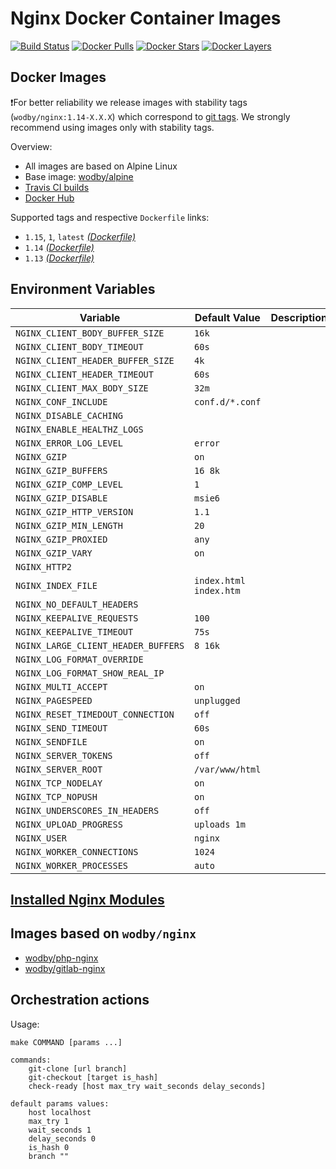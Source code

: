 # Nginx Docker Container Images

[![Build Status](https://travis-ci.org/wodby/nginx.svg?branch=master)](https://travis-ci.org/wodby/nginx)
[![Docker Pulls](https://img.shields.io/docker/pulls/wodby/nginx.svg)](https://hub.docker.com/r/wodby/nginx)
[![Docker Stars](https://img.shields.io/docker/stars/wodby/nginx.svg)](https://hub.docker.com/r/wodby/nginx)
[![Docker Layers](https://images.microbadger.com/badges/image/wodby/nginx.svg)](https://microbadger.com/images/wodby/nginx)

## Docker Images

❗For better reliability we release images with stability tags (`wodby/nginx:1.14-X.X.X`) which correspond to [git tags](https://github.com/wodby/nginx/releases). We strongly recommend using images only with stability tags. 

Overview:

* All images are based on Alpine Linux
* Base image: [wodby/alpine](https://github.com/wodby/alpine)
* [Travis CI builds](https://travis-ci.org/wodby/nginx) 
* [Docker Hub](https://hub.docker.com/r/wodby/nginx)

Supported tags and respective `Dockerfile` links:

* `1.15`, `1`, `latest` [_(Dockerfile)_](https://github.com/wodby/nginx/tree/master/Dockerfile)
* `1.14` [_(Dockerfile)_](https://github.com/wodby/nginx/tree/master/Dockerfile)
* `1.13` [_(Dockerfile)_](https://github.com/wodby/nginx/tree/master/Dockerfile)

## Environment Variables

| Variable                            | Default Value          | Description |
| ----------------------------------- | ---------------------- | ----------- |
| `NGINX_CLIENT_BODY_BUFFER_SIZE`     | `16k`                  |             |
| `NGINX_CLIENT_BODY_TIMEOUT`         | `60s`                  |             |
| `NGINX_CLIENT_HEADER_BUFFER_SIZE`   | `4k`                   |             |
| `NGINX_CLIENT_HEADER_TIMEOUT`       | `60s`                  |             |
| `NGINX_CLIENT_MAX_BODY_SIZE`        | `32m`                  |             |
| `NGINX_CONF_INCLUDE`                | `conf.d/*.conf`        |             |
| `NGINX_DISABLE_CACHING`             |                        |             |
| `NGINX_ENABLE_HEALTHZ_LOGS`         |                        |             |
| `NGINX_ERROR_LOG_LEVEL`             | `error`                |             |
| `NGINX_GZIP`                        | `on`                   |             |
| `NGINX_GZIP_BUFFERS`                | `16 8k`                |             |
| `NGINX_GZIP_COMP_LEVEL`             | `1`                    |             |
| `NGINX_GZIP_DISABLE`                | `msie6`                |             |
| `NGINX_GZIP_HTTP_VERSION`           | `1.1`                  |             |
| `NGINX_GZIP_MIN_LENGTH`             | `20`                   |             |
| `NGINX_GZIP_PROXIED`                | `any`                  |             |
| `NGINX_GZIP_VARY`                   | `on`                   |             |
| `NGINX_HTTP2`                       |                        |             |
| `NGINX_INDEX_FILE`                  | `index.html index.htm` |             |
| `NGINX_NO_DEFAULT_HEADERS`          |                        |             |
| `NGINX_KEEPALIVE_REQUESTS`          | `100`                  |             |
| `NGINX_KEEPALIVE_TIMEOUT`           | `75s`                  |             |
| `NGINX_LARGE_CLIENT_HEADER_BUFFERS` | `8 16k`                |             |
| `NGINX_LOG_FORMAT_OVERRIDE`         |                        |             |
| `NGINX_LOG_FORMAT_SHOW_REAL_IP`     |                        |             |
| `NGINX_MULTI_ACCEPT`                | `on`                   |             |
| `NGINX_PAGESPEED`                   | `unplugged`            |             |
| `NGINX_RESET_TIMEDOUT_CONNECTION`   | `off`                  |             |
| `NGINX_SEND_TIMEOUT`                | `60s`                  |             |
| `NGINX_SENDFILE`                    | `on`                   |             |
| `NGINX_SERVER_TOKENS`               | `off`                  |             |
| `NGINX_SERVER_ROOT`                 | `/var/www/html`        |             |
| `NGINX_TCP_NODELAY`                 | `on`                   |             |
| `NGINX_TCP_NOPUSH`                  | `on`                   |             |
| `NGINX_UNDERSCORES_IN_HEADERS`      | `off`                  |             |
| `NGINX_UPLOAD_PROGRESS`             | `uploads 1m`           |             |
| `NGINX_USER`                        | `nginx`                |             |
| `NGINX_WORKER_CONNECTIONS`          | `1024`                 |             |
| `NGINX_WORKER_PROCESSES`            | `auto`                 |             |

## [Installed Nginx Modules]((https://raw.githubusercontent.com/wodby/nginx/master/tests/nginx_modules))

## Images based on `wodby/nginx`

* [wodby/php-nginx](https://github.com/wodby/php-nginx)
* [wodby/gitlab-nginx](https://github.com/wodby/gitlab-nginx)

## Orchestration actions

Usage:
```
make COMMAND [params ...]

commands:
    git-clone [url branch]
    git-checkout [target is_hash]
    check-ready [host max_try wait_seconds delay_seconds]
 
default params values:
    host localhost
    max_try 1
    wait_seconds 1
    delay_seconds 0
    is_hash 0
    branch ""    
```

